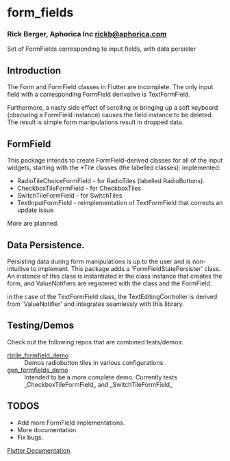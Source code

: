 # form_fields
### Rick Berger, Aphorica Inc <rickb@aphorica.com>

Set of FormFields corresponding to input fields, with data persister

## Introduction
The Form and FormField classes in Flutter are incomplete.  The only
input field with a corresponding FormField derivative is TextFormField.

Furthermore, a nasty side effect of scrolling or bringing up a soft
keyboard (obscuring a FormField instance) causes the field instance
to be deleted.  The result is simple form manipulations result in
dropped data.

## FormField
This package intends to create FormField-derived classes for all of
the input widgets, starting with the \*Tile classes (the labelled
classes):
implemented:

 - RadioTileChoiceFormField - for RadioTiles (labelled RadioButtons).
 - CheckboxTileFormField - for CheckboxTiles
 - SwitchTileFormField - for SwitchTiles
 - TextInputFormField - reimplementation of TextFormField that corrects an update issue

More are planned.

## Data Persistence.
Persisting data during form manipulations is up to the user and is
non-intuitive to implement.  This package adds a
'FormFieldStatePersister' class.  An instance of this class is
instantiated in the class instance that creates the form, and
ValueNotifiers are registered with the class and the FormField.

in the case of the TextFormField class, the TextEditingController
is derived from 'ValueNotifier' and integrates seamlessly with
this library.

## Testing/Demos
Check out the following repos that are combined tests/demos:
<dl>
<dt><a href="https://github.com/rickbsgu/rbtile_formfield_demo" target="_blank">rbtile_formfield_demo</a></dt>
<dd>Demos radiobutton tiles in various configurations.</dd>
<dt><a href="https://github.com/rickbsgu/gen_formfields_demo" target="_blank">gen_formfields_demo</a></dt>
<dd>
Intended to be a more complete demo.  Currently tests _CheckboxTileFormField_ and _SwitchTileFormField_</dd>
</dl>

## TODOS
 - Add more FormField implementations.
 - More documentation.
 - Fix bugs.


[Flutter Documentation](http://flutter.io/).
